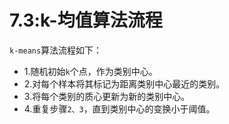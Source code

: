 # 7.3:k-均值算法流程


`k-means`算法流程如下：

- 1.随机初始`k`个点，作为类别中心。
- 2.对每个样本将其标记为距离类别中心最近的类别。
- 3.将每个类别的质心更新为新的类别中心。
- 4.重复步骤`2、3`，直到类别中心的变换小于阈值。
